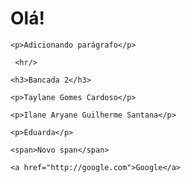 <!DOCTYPE html>
<html lang="en">
<head>
    <meta charset="UTF-8">
    <meta http-equiv="X-UA-Compatible" content="IE=edge">
    <meta name="viewport" content="width=device-width, initial-scale=1.0">
    <title>Document</title>
</head>
<body>
    <h1>Olá!</h1>
   
    <p>Adicionando parágrafo</p>

     <hr/> 

    <h3>Bancada 2</h3>

    <p>Taylane Gomes Cardoso</p>

    <p>Ilane Aryane Guilherme Santana</p>

    <p>Eduarda</p>
   
    <span>Novo span</span>

    <a href="http://google.com">Google</a>
</body>
</html>